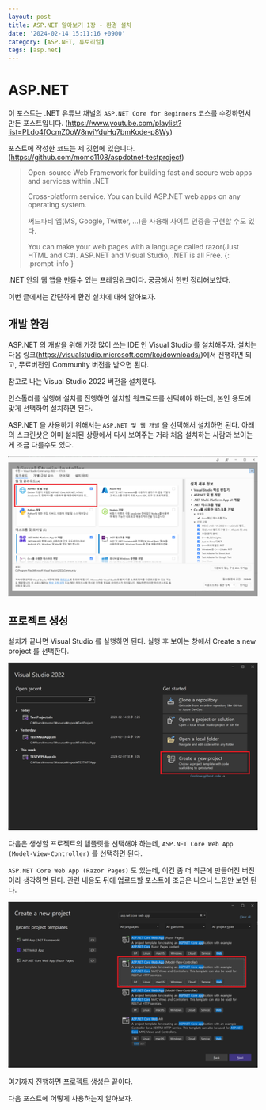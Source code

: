 ```yaml
---
layout: post
title: ASP.NET 알아보기 1장 - 환경 설치
date: '2024-02-14 15:11:16 +0900'
category: [ASP.NET, 튜토리얼]
tags: [asp.net]
---
```


# ASP.NET
이 포스트는 .NET 유튜브 채널의 `ASP.NET Core for Beginners` 코스를 수강하면서 만든 포스트입니다.
(https://www.youtube.com/playlist?list=PLdo4fOcmZ0oW8nviYduHq7bmKode-p8Wy)

포스트에 작성한 코드는 제 깃헙에 있습니다.(https://github.com/momo1108/aspdotnet-testproject)

> Open-source Web Framework for building fast and secure web apps and services within .NET
>
> Cross-platform service. You can build ASP.NET web apps on any operating system.
>
> 써드파티 앱(MS, Google, Twitter, ...)을 사용해 사이트 인증을 구현할 수도 있다.
>
> You can make your web pages with a language called razor(Just HTML and C#). ASP.NET and Visual Studio, .NET is all Free.
{: .prompt-info }

.NET 안의 웹 앱을 만들수 있는 프레임워크이다. 궁금해서 한번 정리해보았다.

이번 글에서는 간단하게 환경 설치에 대해 알아보자.

## 개발 환경
ASP.NET 의 개발을 위해 가장 많이 쓰는 IDE 인 Visual Studio 를 설치해주자. 설치는 다음 링크(https://visualstudio.microsoft.com/ko/downloads/)에서 진행하면 되고, 무료버전인 Community 버전을 받으면 된다.

참고로 나는 Visual Studio 2022 버전을 설치했다.

인스톨러를 실행해 설치를 진행하면 설치할 워크로드를 선택해야 하는데, 본인 용도에 맞게 선택하여 설치하면 된다.

ASP.NET 을 사용하기 위해서는 `ASP.NET 및 웹 개발` 을 선택해서 설치하면 된다. 아래의 스크린샷은 이미 설치된 상황에서 다시 보여주는 거라 처음 설치하는 사람과 보이는게 조금 다를수도 있다.

![워크로드 선택](/assets/img/captures/9.png)

## 프로젝트 생성
설치가 끝나면 Visual Studio 를 실행하면 된다. 실행 후 보이는 창에서 Create a new project 를 선택한다.

![visual studio 실행](/assets/img/captures/10.png)

다음은 생성할 프로젝트의 템플릿을 선택해야 하는데, `ASP.NET Core Web App (Model-View-Controller)` 를 선택하면 된다.

`ASP.NET Core Web App (Razor Pages)` 도 있는데, 이건 좀 더 최근에 만들어진 버전이라 생각하면 된다. 관련 내용도 뒤에 업로드할 포스트에 조금은 나오니 느낌만 보면 된다.

![템플릿 선택](/assets/img/captures/11.png)

여기까지 진행하면 프로젝트 생성은 끝이다.

다음 포스트에 어떻게 사용하는지 알아보자.